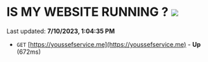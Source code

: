 # IS MY WEBSITE RUNNING ? [![](https://img.shields.io/static/v1?label=Sponsor&message=%E2%9D%A4&logo=GitHub&color=%23fe8e86)](https://github.com/sponsors/<username>)

Last updated: **7/10/2023, 1:04:35 PM**

- `GET` [https://youssefservice.me](https://youssefservice.me) - **Up** (672ms)
